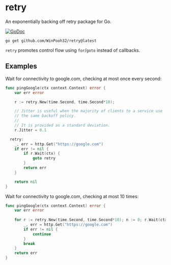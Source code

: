 # retry

An exponentially backing off retry package for Go.

[![GoDoc](https://godoc.org/github.com/golang/gddo?status.svg)](https://godoc.org/github.com/WinPooh32/retry)

```
go get github.com/WinPooh32/retry@latest
```

`retry` promotes control flow using `for`/`goto` instead of callbacks.

## Examples

Wait for connectivity to google.com, checking at most once every
second:

```go
func pingGoogle(ctx context.Context) error {
	var err error

	r := retry.New(time.Second, time.Second*10);

	// Jitter is useful when the majority of clients to a service use
	// the same backoff policy.
	//
	// It is provided as a standard deviation.
	r.Jitter = 0.1

  retry:
	_, err = http.Get("https://google.com")
	if err != nil {
		if r.Wait(ctx) {
			goto retry
		}
		return err
	}

	return nil
}
```

Wait for connectivity to google.com, checking at most 10 times:
```go
func pingGoogle(ctx context.Context) error {
	var err error
	
	for r := retry.New(time.Second, time.Second*10); n := 0; r.Wait(ctx) && n < 10; n++ {
		_, err = http.Get("https://google.com")
		if err != nil {
			continue
		}
		break
	}
	return err
}
```
